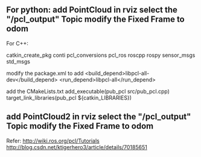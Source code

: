 For python:
add PointCloud in rviz
select the "/pcl_output" Topic
modify the Fixed Frame to odom
------------------------------------------------------------------------------------------------------------

For C++:

catkin_create_pkg conti pcl_conversions pcl_ros roscpp rospy sensor_msgs std_msgs

modify the package.xml to add
  <build_depend>libpcl-all-dev</build_depend>
  <run_depend>libpcl-all</run_depend>

add the CMakeLists.txt
add_executable(pub_pcl src/pub_pcl.cpp)
target_link_libraries(pub_pcl ${catkin_LIBRARIES})

add PointCloud2 in rviz
select the "/pcl_output" Topic
modify the Fixed Frame to odom
------------------------------------------------------------------------------------------------------------

Refer:
http://wiki.ros.org/pcl/Tutorials
http://blog.csdn.net/ktigerhero3/article/details/70185651
